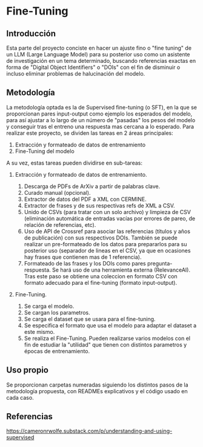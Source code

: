 # Fine-Tuning

## Introducción
Esta parte del proyecto conciste en hacer un ajuste fino o "fine tuning" de un LLM (Large Language Model) para su posterior uso como un asistente de investigación en un tema determinado, buscando referencias exactas en forma de "Digital Object Identifiers" o "DOIs" con el fin de disminuir o incluso eliminar problemas de halucinación del modelo.

## Metodología
La metodología optada es la de Supervised fine-tuning (o SFT), en la que se proporcionan pares input-output como ejemplo los esperados del modelo, para así ajustar a lo largo de un número de "pasadas" los pesos del modelo y conseguir tras el entreno una respuesta mas cercana a lo esperado.
Para realizar este proyecto, se dividen las tareas en 2 áreas principales:

1. Extracción y formateado de datos de entrenamiento
2. Fine-Tuning del modelo

A su vez, estas tareas pueden dividirse en sub-tareas:
1. Extracción y formateado de datos de entrenamiento.
    1. Descarga de PDFs de ArXiv a partir de palabras clave.
    2. Curado manual (opcional).
    3. Extractor de datos del PDF a XML con CERMINE.
    4. Extractor de frases y de sus respectivas refs de XML a CSV.
    5. Unido de CSVs (para tratar con un solo archivo) y limpieza de CSV (eliminación automática de entradas vacías por errores de pareo, de relación de referencias, etc). 
    6. Uso de API de Crossref para asociar las referencias (títulos y años de publicación) con sus respectivos DOIs. También se puede realizar un pre-formateado de los datos para prepararlos para su posterior uso (separador de lineas en el CSV, ya que en ocasiones hay frases que contienen mas de 1 referencia).
    7. Formateado de las frases y los DOIs como pares pregunta-respuesta. Se hará uso de una herramienta externa (RelevanceAI). Tras este paso se obtiene una coleccion en formato CSV con formato adecuado para el fine-tuning (formato input-output).

2. Fine-Tuning.
    1. Se carga el modelo.
    2. Se cargan los parametros.
    3. Se carga el dataset que se usara para el fine-tuning.
    4. Se especifica el formato que usa el modelo para adaptar el dataset a este mismo.
    5. Se realiza el Fine-Tuning. Pueden realizarse varios modelos con el fin de estudiar la "utilidad" que tienen con distintos parametros y épocas de entrenamiento.

## Uso propio
Se proporcionan carpetas numeradas siguiendo los distintos pasos de la metodología propuesta, con READMEs explicativos y el código usado en cada caso.

## Referencias
https://cameronrwolfe.substack.com/p/understanding-and-using-supervised